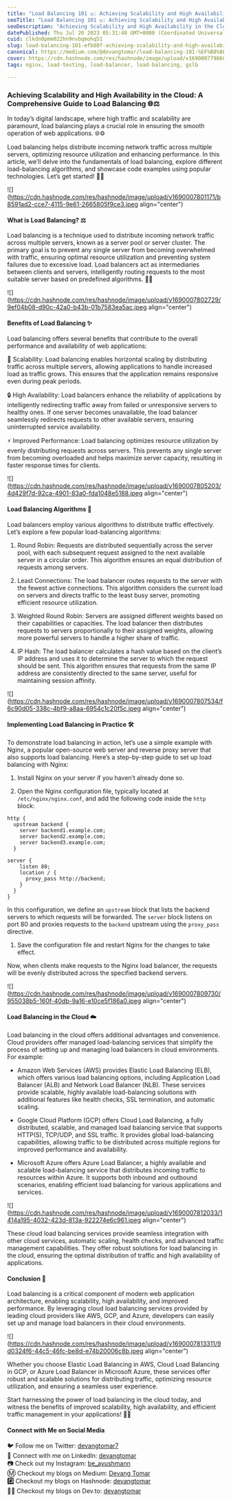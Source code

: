 ```yaml
---
title: "Load Balancing 101 ⚖️: Achieving Scalability and High Availability 🤹🏻‍♀️"
seoTitle: "Load Balancing 101 ⚖️: Achieving Scalability and High Availability 🤹"
seoDescription: "Achieving Scalability and High Availability in the Cloud: A Comprehensive Guide to Load Balancing 🌐⚖️"
datePublished: Thu Jul 20 2023 05:31:40 GMT+0000 (Coordinated Universal Time)
cuid: clkdn0pmm022hn9nvbqmohq51
slug: load-balancing-101-efb88f-achieving-scalability-and-high-availability-efb88f-f3b7ee57d80a
canonical: https://medium.com/@devangtomar/load-balancing-101-%EF%B8%8F-achieving-scalability-and-high-availability-%EF%B8%8F-f3b7ee57d80a
cover: https://cdn.hashnode.com/res/hashnode/image/upload/v1690007798681/22ede3cc-dc8e-405c-ab81-9a2ee53d2731.jpeg
tags: nginx, load-testing, load-balancer, load-balancing, gslb

---
```


### Achieving Scalability and High Availability in the Cloud: A Comprehensive Guide to Load Balancing 🌐⚖️

In today’s digital landscape, where high traffic and scalability are paramount, load balancing plays a crucial role in ensuring the smooth operation of web applications. 🌐⚙️

Load balancing helps distribute incoming network traffic across multiple servers, optimizing resource utilization and enhancing performance. In this article, we’ll delve into the fundamentals of load balancing, explore different load-balancing algorithms, and showcase code examples using popular technologies. Let’s get started! 🚀🔗

![](https://cdn.hashnode.com/res/hashnode/image/upload/v1690007801171/b8591ad2-cce7-4115-9e61-2665805f9ce3.jpeg align="center")

#### **What is Load Balancing? ⚖️**

Load balancing is a technique used to distribute incoming network traffic across multiple servers, known as a server pool or server cluster. The primary goal is to prevent any single server from becoming overwhelmed with traffic, ensuring optimal resource utilization and preventing system failures due to excessive load. Load balancers act as intermediaries between clients and servers, intelligently routing requests to the most suitable server based on predefined algorithms. 🔄🌐

![](https://cdn.hashnode.com/res/hashnode/image/upload/v1690007802729/9ef04b08-d90c-42a0-b43b-01b7583ea5ac.jpeg align="center")

#### **Benefits of Load Balancing ✨**

Load balancing offers several benefits that contribute to the overall performance and availability of web applications:

🚀 Scalability: Load balancing enables horizontal scaling by distributing traffic across multiple servers, allowing applications to handle increased load as traffic grows. This ensures that the application remains responsive even during peak periods.

🔒 High Availability: Load balancers enhance the reliability of applications by intelligently redirecting traffic away from failed or unresponsive servers to healthy ones. If one server becomes unavailable, the load balancer seamlessly redirects requests to other available servers, ensuring uninterrupted service availability.

⚡ Improved Performance: Load balancing optimizes resource utilization by evenly distributing requests across servers. This prevents any single server from becoming overloaded and helps maximize server capacity, resulting in faster response times for clients.

![](https://cdn.hashnode.com/res/hashnode/image/upload/v1690007805203/4d429f7d-92ca-4901-83a0-fda1048e5188.jpeg align="center")

#### **Load Balancing Algorithms 🔄**

Load balancers employ various algorithms to distribute traffic effectively. Let’s explore a few popular load-balancing algorithms:

1. Round Robin: Requests are distributed sequentially across the server pool, with each subsequent request assigned to the next available server in a circular order. This algorithm ensures an equal distribution of requests among servers.
    
2. Least Connections: The load balancer routes requests to the server with the fewest active connections. This algorithm considers the current load on servers and directs traffic to the least busy server, promoting efficient resource utilization.
    
3. Weighted Round Robin: Servers are assigned different weights based on their capabilities or capacities. The load balancer then distributes requests to servers proportionally to their assigned weights, allowing more powerful servers to handle a higher share of traffic.
    
4. IP Hash: The load balancer calculates a hash value based on the client’s IP address and uses it to determine the server to which the request should be sent. This algorithm ensures that requests from the same IP address are consistently directed to the same server, useful for maintaining session affinity.
    

![](https://cdn.hashnode.com/res/hashnode/image/upload/v1690007807534/f6c90d05-338c-4bf9-a8aa-6954c1c20f5c.jpeg align="center")

#### **Implementing Load Balancing in Practice 🛠️**

To demonstrate load balancing in action, let’s use a simple example with Nginx, a popular open-source web server and reverse proxy server that also supports load balancing. Here’s a step-by-step guide to set up load balancing with Nginx:

1. Install Nginx on your server if you haven’t already done so.
    
2. Open the Nginx configuration file, typically located at `/etc/nginx/nginx.conf`, and add the following code inside the `http` block:
    

```plaintext
http {
  upstream backend {
    server backend1.example.com;
    server backend2.example.com;
    server backend3.example.com;
  }

server {
    listen 80;
    location / {
      proxy_pass http://backend;
    }
  }
}
```

In this configuration, we define an `upstream` block that lists the backend servers to which requests will be forwarded. The `server` block listens on port 80 and proxies requests to the `backend` upstream using the `proxy_pass` directive.

1. Save the configuration file and restart Nginx for the changes to take effect.
    

Now, when clients make requests to the Nginx load balancer, the requests will be evenly distributed across the specified backend servers.

![](https://cdn.hashnode.com/res/hashnode/image/upload/v1690007809730/955038b5-160f-40db-9a16-e10ce5f186a0.jpeg align="center")

#### **Load Balancing in the Cloud ☁️**

Load balancing in the cloud offers additional advantages and convenience. Cloud providers offer managed load-balancing services that simplify the process of setting up and managing load balancers in cloud environments. For example:

* Amazon Web Services (AWS) provides Elastic Load Balancing (ELB), which offers various load balancing options, including Application Load Balancer (ALB) and Network Load Balancer (NLB). These services provide scalable, highly available load-balancing solutions with additional features like health checks, SSL termination, and automatic scaling.
    
* Google Cloud Platform (GCP) offers Cloud Load Balancing, a fully distributed, scalable, and managed load balancing service that supports HTTP(S), TCP/UDP, and SSL traffic. It provides global load-balancing capabilities, allowing traffic to be distributed across multiple regions for improved performance and availability.
    
* Microsoft Azure offers Azure Load Balancer, a highly available and scalable load-balancing service that distributes incoming traffic to resources within Azure. It supports both inbound and outbound scenarios, enabling efficient load balancing for various applications and services.
    

![](https://cdn.hashnode.com/res/hashnode/image/upload/v1690007812033/1414a195-4032-423d-813a-922274e6c961.jpeg align="center")

These cloud load balancing services provide seamless integration with other cloud services, automatic scaling, health checks, and advanced traffic management capabilities. They offer robust solutions for load balancing in the cloud, ensuring the optimal distribution of traffic and high availability of applications.

#### **Conclusion 🎯**

Load balancing is a critical component of modern web application architecture, enabling scalability, high availability, and improved performance. By leveraging cloud load balancing services provided by leading cloud providers like AWS, GCP, and Azure, developers can easily set up and manage load balancers in their cloud environments.

![](https://cdn.hashnode.com/res/hashnode/image/upload/v1690007813311/9d0324f6-44c5-46fc-be8d-e74b20006c8b.jpeg align="center")

Whether you choose Elastic Load Balancing in AWS, Cloud Load Balancing in GCP, or Azure Load Balancer in Microsoft Azure, these services offer robust and scalable solutions for distributing traffic, optimizing resource utilization, and ensuring a seamless user experience.

Start harnessing the power of load balancing in the cloud today, and witness the benefits of improved scalability, high availability, and efficient traffic management in your applications! 🌟🌐

#### **Connect with Me on Social Media**

🐦 Follow me on Twitter: [devangtomar7](https://twitter.com/devangtomar7)  
🔗 Connect with me on LinkedIn: [devangtomar](https://www.linkedin.com/in/devangtomar)  
📷 Check out my Instagram: [be\_ayushmann](https://instagram.com/be_ayushmann)  
Ⓜ️ Checkout my blogs on Medium: [Devang Tomar](https://medium.com/u/8f5e1c86129d)  
**#️⃣** Checkout my blogs on Hashnode: [devangtomar](https://devangtomar.hashnode.dev/)  
**🧑‍💻** Checkout my blogs on Dev.to: [devangtomar](https://dev.to/devangtomar)